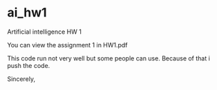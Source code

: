 # ai_hw1
Artificial intelligence HW 1

You can view the assignment 1 in HW1.pdf 

This code run not very well but some people can use. Because of that i push the code. 

Sincerely,



